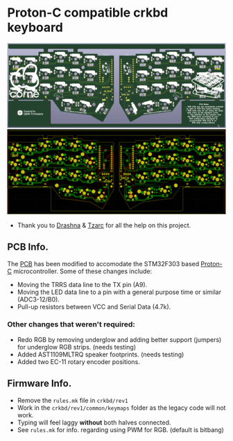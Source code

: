 # Proton-C compatible crkbd keyboard 
![CRKBD](https://raw.githubusercontent.com/ItsWaffIe/waffle_corne/proton-c/images/3d_pcb1.png)
![PCB_LAYOUT](https://raw.githubusercontent.com/ItsWaffIe/waffle_corne/proton-c/images/pcb_new1.png)

* Thank you to [Drashna](https://github.com/drashna) & [Tzarc](https://github.com/tzarc) for all the help on this project.
## PCB Info. 
The [PCB](https://github.com/foostan/crkbd.git) has been modified to accomodate the STM32F303 based [Proton-C](https://qmk.fm/proton-c/) microcontroller. Some of these changes include: 
* Moving the TRRS data line to the TX pin (A9). 
* Moving the LED data line to a pin with a general purpose time or similar (ADC3-12/B0).
* Pull-up resistors between VCC and Serial Data (4.7k).
### Other changes that weren't required:
* Redo RGB by removing underglow and adding better support (jumpers) for underglow RGB strips. (needs testing)
* Added AST1109MLTRQ speaker footprints. (needs testing) 
* Added two EC-11 rotary encoder positions. 

## Firmware Info. 
* Remove the `rules.mk` file in `crkbd/rev1`
* Work in the `crkbd/rev1/common/keymaps` folder as the legacy code will not work. 
* Typing will feel laggy **without** both halves connected. 
* See `rules.mk` for info. regarding using PWM for RGB. (default is bitbang)
